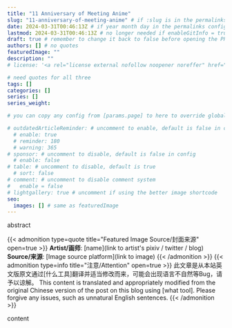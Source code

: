 ```yaml
---
title: "11 Anniversary of Meeting Anime"
slug: "11-anniversary-of-meeting-anime" # if :slug is in the permalinks configuration, use this to resolve URL conflict with other posts
date: 2024-03-31T00:46:13Z # if year month day in the permalinks configuration and other posts have the same date, modify this to resolve URL conflict with other posts 
lastmod: 2024-03-31T00:46:13Z # no longer needed if enableGitInfo = true
draft: true # remember to change it back to false before opening the PR for publishing
authors: [] # no quotes
featuredImage: ""
description: ""
# license: '<a rel="license external nofollow noopener noreffer" href="https://creativecommons.org/licenses/by/4.0/" target="_blank">CC BY 4.0</a>'

# need quotes for all three
tags: []
categories: []
series: []
series_weight: 

# you can copy any config from [params.page] to here to override global default

# outdatedArticleReminder: # uncomment to enable, default is false in config 
  # enable: true
  # reminder: 180
  # warning: 365
# sponsor: # uncomment to disable, default is false in config 
  # enable: false
# table: # uncomment to disable, default is true
  # sort: false
# comment: # uncomment to disable comment system
#   enable = false
# lightgallery: true # uncomment if using the better image shortcode
seo:
  images: [] # same as featuredImage
---
```


abstract

<!--more-->
{{< admonition type=quote title="Featured Image Source/封面来源" open=true >}}
**Artist/画师**: [name](link to artist's pixiv / twitter / blog) <!--just to insert a double space behind-->  
**Source/来源**: [Image source platform](link to image)
{{< /admonition >}}
{{< admonition type=info title="注意/Attention" open=true >}}
此文章是从本站英文版原文通过[什么工具]翻译并适当修改而来，可能会出现语言不自然等Bug，请予以谅解。
This content is translated and appropriately modified from the original Chinese version of the post on this blog using [what tool]. Please forgive any issues, such as unnatural English sentences.
{{< /admonition >}}

content
